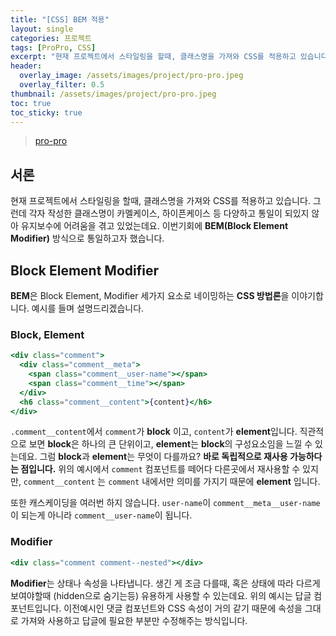 ```yaml
---
title: "[CSS] BEM 적용"
layout: single
categories: 프로젝트
tags: [ProPro, CSS]
excerpt: "현재 프로젝트에서 스타일링을 할때, 클래스명을 가져와 CSS를 적용하고 있습니다. 그런데 각자 작성한 클래스명이 카멜케이스, 하이픈케이스 등 다양하고 통일이 되있지 않아 유지보수에 어려움을 겪고 있었는데요. 이번기회에 BEM(Block Element Modifier) 방식으로 통일하고자 했습니다."
header:
  overlay_image: /assets/images/project/pro-pro.jpeg
  overlay_filter: 0.5 
thumbnail: /assets/images/project/pro-pro.jpeg
toc: true
toc_sticky: true
---
```

> [pro-pro](https://propro.kr/)

## 서론

현재 프로젝트에서 스타일링을 할때, 클래스명을 가져와 CSS를 적용하고 있습니다. 그런데 각자 작성한 클래스명이 카멜케이스, 하이픈케이스 등 다양하고 통일이 되있지 않아 유지보수에 어려움을 겪고 있었는데요. 이번기회에 **BEM(Block Element Modifier)** 방식으로 통일하고자 했습니다.

## Block Element Modifier

**BEM**은 Block Element, Modifier 세가지 요소로 네이밍하는 **CSS 방법론**을 이야기합니다. 예시를 들며 설명드리겠습니다.

### Block, Element

```jsx
<div class="comment">
  <div class="comment__meta">
    <span class="comment__user-name"></span>
    <span class="comment__time"></span>
  </div>
  <h6 class="comment__content">{content}</h6>
</div>
```

`.comment__content`에서 `comment`가 **block** 이고, `content`가 **element**입니다. 직관적으로 보면 **block**은 하나의 큰 단위이고, **element**는 **block**의 구성요소임을 느낄 수 있는데요. 그럼 **block**과 **element**는 무엇이 다를까요? **바로 독립적으로 재사용 가능하다는 점입니다.** 위의 예시에서 `comment` 컴포넌트를 떼어다 다른곳에서 재사용할 수 있지만, `comment__content` 는 `comment` 내에서만 의미를 가지기 때문에 **element** 입니다. 

또한 캐스케이딩을 여러번 하지 않습니다. `user-name`이 `comment__meta__user-name`이 되는게 아니라 `comment__user-name`이 됩니다.

### Modifier

```jsx
<div class="comment comment--nested"></div>
```

**Modifier**는 상태나 속성을 나타냅니다. 생긴 게 조금 다를때, 혹은 상태에 따라 다르게 보여야할때 (hidden으로 숨기는등) 유용하게 사용할 수 있는데요. 위의 예시는 답글 컴포넌트입니다. 이전예시인 댓글 컴포넌트와 CSS 속성이 거의 같기 때문에 속성을 그대로 가져와 사용하고 답글에 필요한 부분만 수정해주는 방식입니다.
